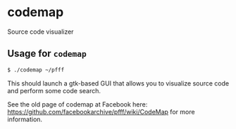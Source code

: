 # codemap
Source code visualizer

## Usage for `codemap`
```sh
$ ./codemap ~/pfff
```
This should launch a gtk-based GUI that allows you to visualize
source code and perform some code search.

See the old page of codemap at Facebook here:
https://github.com/facebookarchive/pfff/wiki/CodeMap
for more information.
